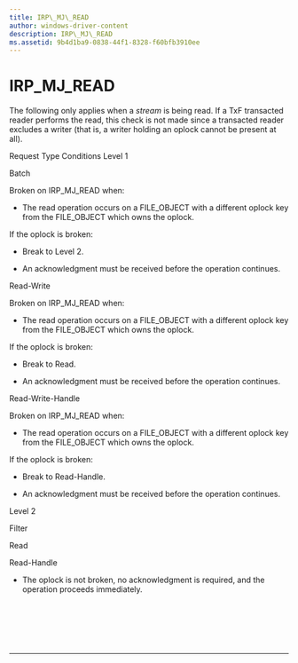 ```yaml
---
title: IRP\_MJ\_READ
author: windows-driver-content
description: IRP\_MJ\_READ
ms.assetid: 9b4d1ba9-0838-44f1-8328-f60bfb3910ee
---
```


# IRP\_MJ\_READ


The following only applies when a *stream* is being read. If a TxF transacted reader performs the read, this check is not made since a transacted reader excludes a writer (that is, a writer holding an oplock cannot be present at all).

Request Type
Conditions
Level 1

Batch

Broken on IRP\_MJ\_READ when:

-   The read operation occurs on a FILE\_OBJECT with a different oplock key from the FILE\_OBJECT which owns the oplock.

If the oplock is broken:

-   Break to Level 2.

-   An acknowledgment must be received before the operation continues.

Read-Write

Broken on IRP\_MJ\_READ when:

-   The read operation occurs on a FILE\_OBJECT with a different oplock key from the FILE\_OBJECT which owns the oplock.

If the oplock is broken:

-   Break to Read.

-   An acknowledgment must be received before the operation continues.

Read-Write-Handle

Broken on IRP\_MJ\_READ when:

-   The read operation occurs on a FILE\_OBJECT with a different oplock key from the FILE\_OBJECT which owns the oplock.

If the oplock is broken:

-   Break to Read-Handle.

-   An acknowledgment must be received before the operation continues.

Level 2

Filter

Read

Read-Handle

-   The oplock is not broken, no acknowledgment is required, and the operation proceeds immediately.

 

 

 


--------------------


